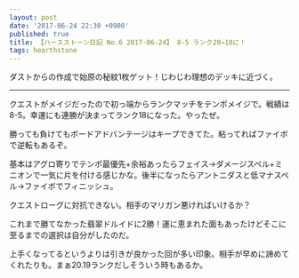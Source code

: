 ```yaml
---
layout: post
date: '2017-06-24 22:30 +0900'
published: true
title: 【ハースストーン日記 No.6 2017-06-24】 8-5 ランク20→18に！
tags: hearthstone
---
```

ダストからの作成で始原の秘紋1枚ゲット！じわじわ理想のデッキに近づく。

---

クエストがメイジだったので初っ端からランクマッチをテンポメイジで。戦績は8-5。幸運にも連勝が決まってランク18になった。やったぜ。

勝っても負けてもボードアドバンテージはキープできてた。粘ってればファイボで逆転もあるぞ。

基本はアグロ寄りでテンポ最優先+余裕あったらフェイス→ダメージスペル+ミニオンで一気に片を付ける感じかな。後半になったらアントニダスと低マナスペル→ファイボでフィニッシュ。

クエストローグに対抗できない。相手のマリガン悪ければいけるか？

これまで勝てなかった翡翠ドルイドに2勝！運に恵まれた面もあったけどそこに至るまでの選択は自分がしたのだ。

上手くなってるというよりは引きが良かった回が多い印象。相手が早めに諦めてくれたりも。まぁ20.19ランクだしそういう時もあるか。